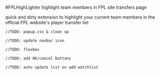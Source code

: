 #FPLHighLighter
highlight team members in FPL site transfers page

quick and dirty extension to highlight your current team members in the official FPL website's player transfer list

	//TODO: popup.css & clean up

	//TODO: update navbar icon

	//TODO: flexbox

	//TODO: add OK/cancel buttons

	//TODO: auto update list on add watchlist